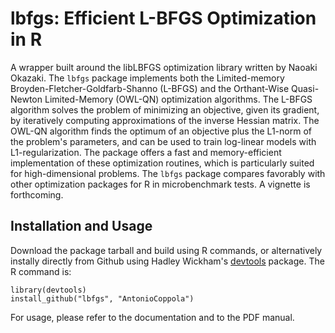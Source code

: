lbfgs: Efficient L-BFGS Optimization in R
======

A wrapper built around the libLBFGS optimization library written by Naoaki Okazaki. The `lbfgs` package implements both the Limited-memory Broyden-Fletcher-Goldfarb-Shanno (L-BFGS) and the Orthant-Wise Quasi-Newton Limited-Memory (OWL-QN) optimization algorithms. The L-BFGS algorithm solves the problem of minimizing an objective, given its gradient, by iteratively computing approximations of the inverse Hessian matrix. The OWL-QN algorithm finds the optimum of an objective plus the L1-norm of the problem's parameters, and can be used to train log-linear models with L1-regularization. The package offers a fast and memory-efficient implementation of these optimization routines, which is particularly suited for high-dimensional problems. The `lbfgs` package compares favorably with other optimization packages for R in microbenchmark tests. A vignette is forthcoming.

Installation and Usage
-----
Download the package tarball and build using R commands, or alternatively instally directly from Github using Hadley Wickham's [devtools](https://github.com/hadley/devtools) package. The R command is:
```
library(devtools)
install_github("lbfgs", "AntonioCoppola")
```
For usage, please refer to the documentation and to the PDF manual.

